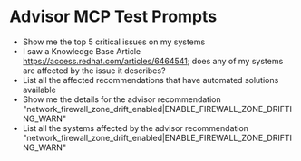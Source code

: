 # Advisor MCP Test Prompts
- Show me the top 5 critical issues on my systems
- I saw a Knowledge Base Article https://access.redhat.com/articles/6464541; does any of my systems are affected by the issue it describes?
- List all the affected recommendations that have automated solutions available
- Show me the details for the advisor recommendation "network_firewall_zone_drift_enabled|ENABLE_FIREWALL_ZONE_DRIFTING_WARN"
- List all the systems affected by the advisor recommendation "network_firewall_zone_drift_enabled|ENABLE_FIREWALL_ZONE_DRIFTING_WARN"
